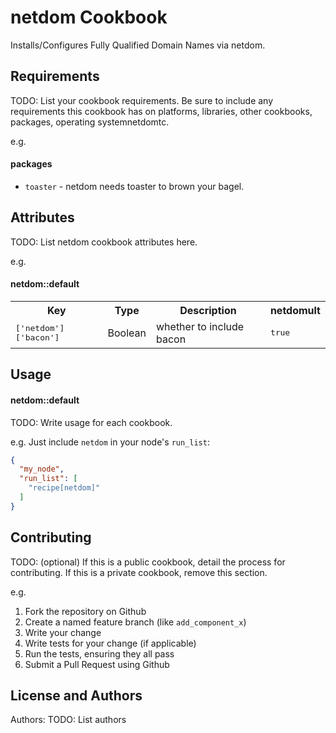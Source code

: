 netdom Cookbook
=============
Installs/Configures Fully Qualified Domain Names via netdom.

Requirements
------------
TODO: List your cookbook requirements. Be sure to include any requirements this cookbook has on platforms, libraries, other cookbooks, packages, operating systemnetdomtc.

e.g.
#### packages
- `toaster` - netdom needs toaster to brown your bagel.

Attributes
----------
TODO: List netdom cookbook attributes here.

e.g.
#### netdom::default
<table>
  <tr>
    <th>Key</th>
    <th>Type</th>
    <th>Description</th>
    <th>netdomult</th>
  </tr>
  <tr>
    <td><tt>['netdom']['bacon']</tt></td>
    <td>Boolean</td>
    <td>whether to include bacon</td>
    <td><tt>true</ttnetdomd>
  </tr>
</table>

Usage
-----
#### netdom::default
TODO: Write usage for each cookbook.

e.g.
Just include `netdom` in your node's `run_list`:

```json
{
  "my_node",
  "run_list": [
    "recipe[netdom]"
  ]
}
```

Contributing
------------
TODO: (optional) If this is a public cookbook, detail the process for contributing. If this is a private cookbook, remove this section.

e.g.
1. Fork the repository on Github
2. Create a named feature branch (like `add_component_x`)
3. Write your change
4. Write tests for your change (if applicable)
5. Run the tests, ensuring they all pass
6. Submit a Pull Request using Github

License and Authors
-------------------
Authors: TODO: List authors
